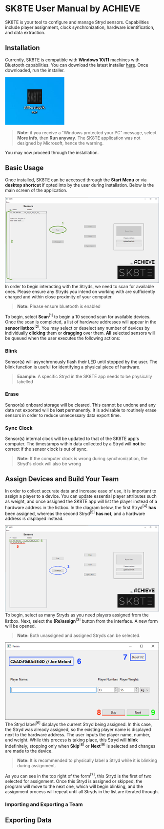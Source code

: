 # SK8TE User Manual by ACHIEVE

SK8TE is your tool to configure and manage Stryd sensors. Capabilities include player assignment, clock synchronization, hardware identification, and data extraction.

## Installation

Currently, SK8TE is compatible with **Windows 10/11** machines with Bluetooth capabilities. You can download the latest installer [here](https://github.com/mcgregol/sk8te/releases). Once downloaded, run the installer.

![1](https://github.com/mcgregol/sk8te/blob/main/thumbnail.png?raw=true)

> **Note:** if you receive a "Windows protected your PC" message, select **More info**, then **Run anyway**. The SK8TE application was not designed by Microsoft, hence the warning. 

You may now proceed through the installation.

## Basic Usage

Once installed, SK8TE can be accessed through the **Start Menu** or via **desktop shortcut** if opted into by the user during installation. Below is the main screen of the application.

![main](https://github.com/mcgregol/sk8te/blob/main/main.png?raw=true)
In order to begin interacting with the Stryds, we need to scan for available ones. Please ensure any Stryds you intend on working with are sufficiently charged and within close proximity of your computer.
> **Note:** Please ensure bluetooth is enabled

To begin, select **Scan**<sup>[1]</sup> to begin a 10 second scan for available devices. Once the scan is completed, a list of hardware addresses will appear in the **sensor listbox**<sup>[2]</sup>. You may select or deselect any number of devices by individually **clicking** them or **dragging** over them. **All** selected sensors will be queued when the user executes the following actions:

### Blink

Sensor(s) will asynchronously flash their LED until stopped by the user. The blink function is useful for identifying a physical piece of hardware.
>**Example:** A specific Stryd in the SK8TE app needs to be physically labelled

### Erase

Sensor(s) onboard storage will be cleared. This cannot be undone and any data not exported will be **lost** permanently. It is advisable to routinely erase sensors in order to reduce unnecessary data export time.

### Sync Clock

Sensor(s) internal clock will be updated to that of the SK8TE app's computer. The timestamps within data collected by a Stryd will **not** be correct if the sensor clock is out of sync.
>**Note:** If the computer clock is wrong during synchronization, the Stryd's clock will also be wrong

## Assign Devices and Build Your Team

In order to collect accurate data and increase ease of use, it is important to assign a player to a device. You can update essential player attributes such as weight, and once assigned the SK8TE app will list the player instead of a hardware address in the listbox. In the diagram below, the first Stryd<sup>[4]</sup> **has** been assigned, whereas the second Stryd<sup>[5]</sup> **has not**, and a hardware address is displayed instead.

![diag](https://github.com/mcgregol/sk8te/blob/main/Screenshot%202024-08-07%20123129.png?raw=true)
To begin, select as many Stryds as you need players assigned from the listbox. Next, select the **(Re)assign**<sup>[3]</sup> button from the interface. A new form will be opened.
>**Note:** Both unassigned and assigned Stryds can be selected.

![fdf](https://github.com/mcgregol/sk8te/blob/main/form.png?raw=true)
The Stryd label<sup>[6]</sup> displays the current Stryd being assigned. In this case, the Stryd was already assigned, so the existing player name is displayed next to the hardware address. The user inputs the player name, number, and weight. While this process is taking place, this Stryd will **blink** indefinitely, stopping only when **Skip**<sup>[8]</sup> or **Next**<sup>[9]</sup> is selected and changes are made to the device.
>**Note:** It is recommended to physically label a Stryd while it is blinking during assignment.

As you can see in the top right of the form<sup>[7]</sup>, this Stryd is the first of two selected for assignment. Once this Stryd is assigned or skipped, the program will move to the next one, which will begin blinking, and the assignment process will repeat until all Stryds in the list are iterated through.

### Importing and Exporting a Team

## Exporting Data
